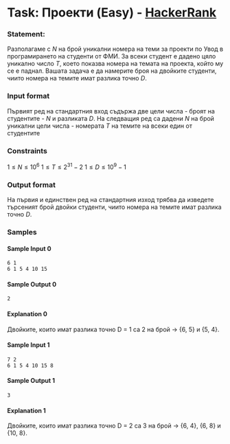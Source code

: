 # Task: Проекти (Easy) - [HackerRank](<https://www.hackerrank.com/contests/sda-hw-3-2023/challenges/-8>)


### Statement:

Разполагаме с $N$ на брой уникални номера на теми за проекти по Увод в програмирането на студенти от ФМИ. За всеки студент е дадено цяло уникално число $T$, което показва номера на темата на проекта, който му се е паднал.  Вашата задача е да намерите броя на двойките студенти, чиито номера на темите имат разлика точно $D$.


### Input format

Първият ред на стандартния вход съдържа две цели числа - броят на студентите - $N$ и разликата $D$. На следващия ред са дадени $N$ на брой уникални цели числа - номерата $T$ на темите на всеки един от студентите


### Constraints


$1 \le N \le 10^6$
$1 \le T \le 2^{31} - 2$
$1 \le D \le 10^9 - 1$


### Output format

На първия и единствен ред на стандартния изход трябва да изведете търсеният брой двойки  студенти, чиито номера на темите имат разлика точно $D$.

### Samples

#### Sample Input 0
```
6 1
6 1 5 4 10 15
```

#### Sample Output 0
```
2
```

#### Explanation 0
Двойките, които имат разлика точно D = 1 са 2 на брой -&gt; {6, 5} и {5, 4}. 

#### Sample Input 1
```
7 2
6 1 5 4 10 15 8
```

#### Sample Output 1
```
3
```

#### Explanation 1
Двойките, които имат разлика точно D = 2 са 3 на брой -&gt; {6, 4}, {6, 8} и {10, 8}.
